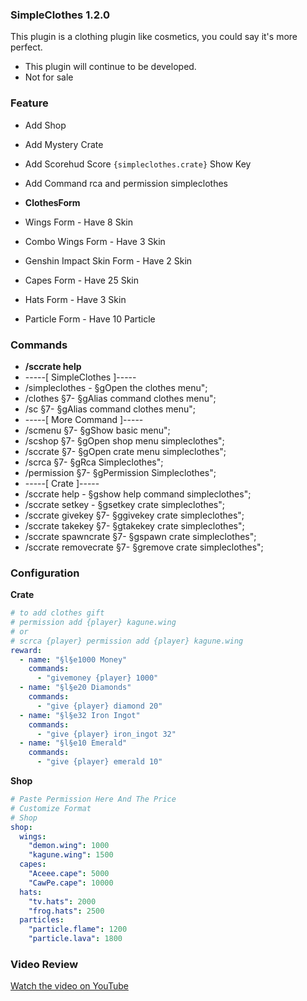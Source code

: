 ### SimpleClothes 1.2.0
This plugin is a clothing plugin like cosmetics, you could say it's more perfect.
- This plugin will continue to be developed.
- Not for sale

### Feature
- Add Shop
- Add Mystery Crate
- Add Scorehud Score `{simpleclothes.crate}` Show Key
- Add Command rca and permission simpleclothes

- **ClothesForm**
- Wings Form - Have 8 Skin
- Combo Wings Form - Have 3 Skin
- Genshin Impact Skin Form - Have 2 Skin
- Capes Form - Have 25 Skin
- Hats Form - Have 3 Skin
- Particle Form - Have 10 Particle

### Commands
- **/sccrate help**
- -----[ SimpleClothes ]-----
- /simpleclothes - §gOpen the clothes menu";
- /clothes §7- §gAlias command clothes menu";
- /sc §7- §gAlias command clothes menu";
- -----[ More Command ]-----
- /scmenu §7- §gShow basic menu";
- /scshop §7- §gOpen shop menu simpleclothes";
- /sccrate §7- §gOpen crate menu simpleclothes";
- /scrca §7- §gRca Simpleclothes";
- /permission §7- §gPermission Simpleclothes";
- -----[ Crate ]-----
- /sccrate help - §gshow help command simpleclothes";
- /sccrate setkey - §gsetkey crate simpleclothes";
- /sccrate givekey §7- §ggivekey crate simpleclothes";
- /sccrate takekey §7- §gtakekey crate simpleclothes";
- /sccrate spawncrate §7- §gspawn crate simpleclothes";
- /sccrate removecrate §7- §gremove crate simpleclothes";

### Configuration
**Crate**
```yaml
# to add clothes gift
# permission add {player} kagune.wing
# or
# scrca {player} permission add {player} kagune.wing
reward:
  - name: "§l§e1000 Money"
    commands:
      - "givemoney {player} 1000"
  - name: "§l§e20 Diamonds"
    commands:
      - "give {player} diamond 20"
  - name: "§l§e32 Iron Ingot"
    commands:
      - "give {player} iron_ingot 32"
  - name: "§l§e10 Emerald"
    commands:
      - "give {player} emerald 10"
```
**Shop**
```yaml
# Paste Permission Here And The Price
# Customize Format
# Shop
shop:
  wings:
    "demon.wing": 1000
    "kagune.wing": 1500
  capes:
    "Aceee.cape": 5000
    "CawPe.cape": 10000
  hats:
    "tv.hats": 2000
    "frog.hats": 2500
  particles:
    "particle.flame": 1200
    "particle.lava": 1800
```
### Video Review
[Watch the video on YouTube](https://youtu.be/VhpFutHtjFI?si=klDZlk9MRQF5Jk_d)
